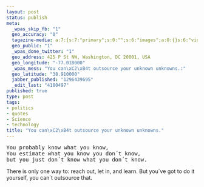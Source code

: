 ```yaml
--- 
layout: post
status: publish
meta: 
  _wpas_skip_fb: "1"
  geo_accuracy: "0"
  tagazine-media: a:7:{s:7:"primary";s:0:"";s:6:"images";a:0:{}s:6:"videos";a:0:{}s:11:"image_count";s:1:"0";s:6:"author";s:7:"4180497";s:7:"blog_id";s:7:"8438084";s:9:"mod_stamp";s:19:"2011-01-31 02:12:53";}
  geo_public: "1"
  _wpas_done_twitter: "1"
  geo_address: 425 P St NW, Washington, DC 20001, USA
  geo_longitude: "-77.018000"
  _wpas_mess: "You can\xC2\xB4t outsource your unknown unknowns.:"
  geo_latitude: "38.910000"
  jabber_published: "1296439695"
  _edit_last: "4180497"
published: true
type: post
tags: 
- politics
- quotes
- Science
- technology
title: "You can\xC2\xB4t outsource your unknown unknowns."
---
```

<pre>You probably know what you know,
You estimate what you know you don´t know,
but you just don´t know what you don´t know.</pre>
There is only one way to: reach out, let in, and learn. But you´ve got to do it yourself, you can´t outsource that.
